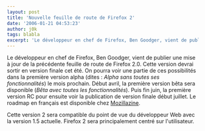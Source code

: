 ```yaml
---
layout: post
title: 'Nouvelle feuille de route de Firefox 2'
date: '2006-01-21 04:53:23'
author: j0k
tags: blabla
excerpt: 'Le développeur en chef de Firefox, Ben Goodger, vient de publier une mise à jour de la précédente feuille de route de Firefox 2.0. Cette version devrai sortir en version finale cet été. On pourra voir une partie de ces possibilités dans la première version alpha (dites : *Alpha sans toutes ses fonctionnalités*) le mois prochain.   Début avril, la première version bêta      ...'
---
```


Le développeur en chef de Firefox, Ben Goodger, vient de publier une mise à jour de la précédente feuille de route de Firefox 2.0. Cette version devrai sortir en version finale cet été. On pourra voir une partie de ces possibilités dans la première version alpha (dites : *Alpha sans toutes ses fonctionnalités*) le mois prochain.   Début avril, la première version bêta sera disponible (*Bêta avec toutes les fonctionnalités*). Puis fin juin, la première version RC pour ensuite voir la publication de version finale début juillet.   Le roadmap en français est disponible chez [Mozillazine](http://www.mozillazine-fr.org/feuille-de-route/firefox-2.0-3.0/).

Cette version 2 sera compatible du point de vue du développeur Web avec la version 1.5 actuelle. Firefox 2 sera principalement centré sur l'utilisateur.
